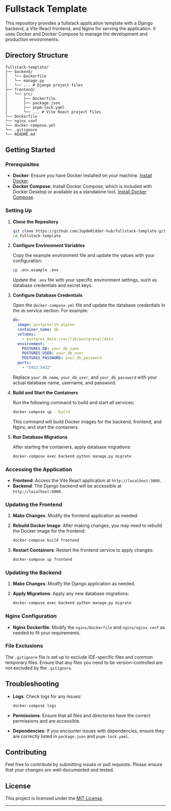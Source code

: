 # Fullstack Template

This repository provides a fullstack application template with a Django backend, a Vite React frontend, and Nginx for serving the application. It uses Docker and Docker Compose to manage the development and production environments.

## Directory Structure

```
fullstack-template/
├── backend/
│   └── Dockerfile
│   └── manage.py
│   └── ... # Django project files
├── frontend/
│   └── src/
│       ├── Dockerfile
│       ├── package.json
│       ├── pnpm-lock.yaml
│       └── ... # Vite React project files
└── Dockerfile
└── nginx.conf
└── docker-compose.yml
└── .gitignore
└── README.md
```

## Getting Started

### Prerequisites

- **Docker**: Ensure you have Docker installed on your machine. [Install Docker](https://docs.docker.com/get-docker/).
- **Docker Compose**: Install Docker Compose, which is included with Docker Desktop or available as a standalone tool. [Install Docker Compose](https://docs.docker.com/compose/install/).

### Setting Up

1. **Clone the Repository**

   ```bash
   git clone https://github.com/JopdeRidder-hub/fullstack-template.git
   cd fullstack-template
   ```

2. **Configure Environment Variables**

   Copy the example environment file and update the values with your configuration:

   ```bash
   cp .env.example .env
   ```

   Update the `.env` file with your specific environment settings, such as database credentials and secret keys.

3. **Configure Database Credentials**

   Open the `docker-compose.yml` file and update the database credentials in the `db` service section. For example:

   ```yaml
   db:
     image: postgres:15-alpine
     container_name: db
     volumes:
       - postgres_data:/var/lib/postgresql/data
     environment:
       POSTGRES_DB: your_db_name
       POSTGRES_USER: your_db_user
       POSTGRES_PASSWORD: your_db_password
     ports:
       - "5432:5432"
   ```

   Replace `your_db_name`, `your_db_user`, and `your_db_password` with your actual database name, username, and password.

4. **Build and Start the Containers**

   Run the following command to build and start all services:

   ```bash
   docker-compose up --build
   ```

   This command will build Docker images for the backend, frontend, and Nginx, and start the containers.

5. **Run Database Migrations**

   After starting the containers, apply database migrations:

   ```bash
   docker-compose exec backend python manage.py migrate
   ```

### Accessing the Application

- **Frontend**: Access the Vite React application at `http://localhost:3000`.
- **Backend**: The Django backend will be accessible at `http://localhost:8000`.

### Updating the Frontend

1. **Make Changes**: Modify the frontend application as needed.
2. **Rebuild Docker Image**: After making changes, you may need to rebuild the Docker image for the frontend:

   ```bash
   docker-compose build frontend
   ```

3. **Restart Containers**: Restart the frontend service to apply changes:

   ```bash
   docker-compose up frontend
   ```

### Updating the Backend

1. **Make Changes**: Modify the Django application as needed.
2. **Apply Migrations**: Apply any new database migrations:

   ```bash
   docker-compose exec backend python manage.py migrate
   ```

### Nginx Configuration

- **Nginx Dockerfile**: Modify the `nginx/Dockerfile` and `nginx/nginx.conf` as needed to fit your requirements.

### File Exclusions

The `.gitignore` file is set up to exclude IDE-specific files and common temporary files. Ensure that any files you need to be version-controlled are not excluded by the `.gitignore`.

## Troubleshooting

- **Logs**: Check logs for any issues:

  ```bash
  docker-compose logs
  ```

- **Permissions**: Ensure that all files and directories have the correct permissions and are accessible.

- **Dependencies**: If you encounter issues with dependencies, ensure they are correctly listed in `package.json` and `pnpm-lock.yaml`.

## Contributing

Feel free to contribute by submitting issues or pull requests. Please ensure that your changes are well-documented and tested.

## License

This project is licensed under the [MIT License](LICENSE).

---
